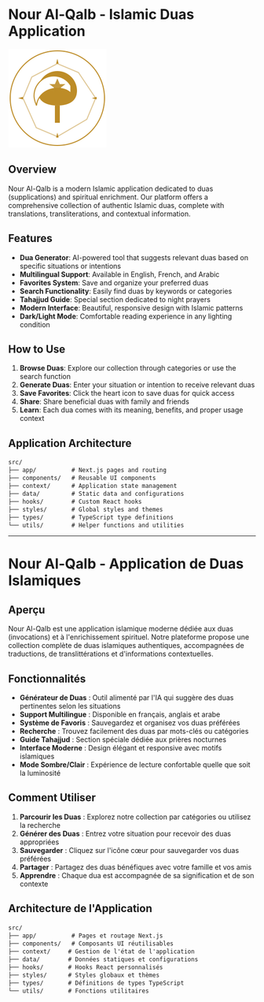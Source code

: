 # Nour Al-Qalb - Islamic Duas Application

![Nour Al-Qalb Logo](public/icon.svg)

## Overview

Nour Al-Qalb is a modern Islamic application dedicated to duas (supplications) and spiritual enrichment. Our platform offers a comprehensive collection of authentic Islamic duas, complete with translations, transliterations, and contextual information.

## Features

- **Dua Generator**: AI-powered tool that suggests relevant duas based on specific situations or intentions
- **Multilingual Support**: Available in English, French, and Arabic
- **Favorites System**: Save and organize your preferred duas
- **Search Functionality**: Easily find duas by keywords or categories
- **Tahajjud Guide**: Special section dedicated to night prayers
- **Modern Interface**: Beautiful, responsive design with Islamic patterns
- **Dark/Light Mode**: Comfortable reading experience in any lighting condition

## How to Use

1. **Browse Duas**: Explore our collection through categories or use the search function
2. **Generate Duas**: Enter your situation or intention to receive relevant duas
3. **Save Favorites**: Click the heart icon to save duas for quick access
4. **Share**: Share beneficial duas with family and friends
5. **Learn**: Each dua comes with its meaning, benefits, and proper usage context

## Application Architecture

```
src/
├── app/          # Next.js pages and routing
├── components/   # Reusable UI components
├── context/      # Application state management
├── data/         # Static data and configurations
├── hooks/        # Custom React hooks
├── styles/       # Global styles and themes
├── types/        # TypeScript type definitions
└── utils/        # Helper functions and utilities
```

---

# Nour Al-Qalb - Application de Duas Islamiques

## Aperçu

Nour Al-Qalb est une application islamique moderne dédiée aux duas (invocations) et à l'enrichissement spirituel. Notre plateforme propose une collection complète de duas islamiques authentiques, accompagnées de traductions, de translittérations et d'informations contextuelles.

## Fonctionnalités

- **Générateur de Duas** : Outil alimenté par l'IA qui suggère des duas pertinentes selon les situations
- **Support Multilingue** : Disponible en français, anglais et arabe
- **Système de Favoris** : Sauvegardez et organisez vos duas préférées
- **Recherche** : Trouvez facilement des duas par mots-clés ou catégories
- **Guide Tahajjud** : Section spéciale dédiée aux prières nocturnes
- **Interface Moderne** : Design élégant et responsive avec motifs islamiques
- **Mode Sombre/Clair** : Expérience de lecture confortable quelle que soit la luminosité

## Comment Utiliser

1. **Parcourir les Duas** : Explorez notre collection par catégories ou utilisez la recherche
2. **Générer des Duas** : Entrez votre situation pour recevoir des duas appropriées
3. **Sauvegarder** : Cliquez sur l'icône cœur pour sauvegarder vos duas préférées
4. **Partager** : Partagez des duas bénéfiques avec votre famille et vos amis
5. **Apprendre** : Chaque dua est accompagnée de sa signification et de son contexte

## Architecture de l'Application

```
src/
├── app/          # Pages et routage Next.js
├── components/   # Composants UI réutilisables
├── context/     # Gestion de l'état de l'application
├── data/        # Données statiques et configurations
├── hooks/       # Hooks React personnalisés
├── styles/      # Styles globaux et thèmes
├── types/       # Définitions de types TypeScript
└── utils/       # Fonctions utilitaires
```
